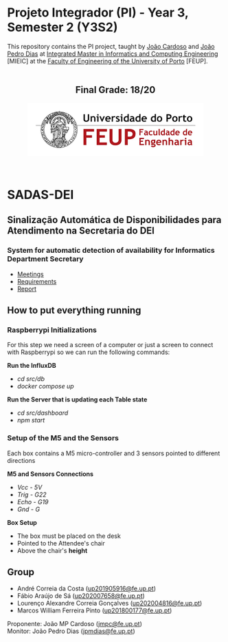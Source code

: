# Projeto Integrador (PI) - Year 3, Semester 2 (Y3S2)

This repository contains the PI project, taught by [João Cardoso](https://sigarra.up.pt/feup/pt/func_geral.formview?p_codigo=449856) and [João Pedro Dias](https://sigarra.up.pt/feup/pt/func_geral.formview?p_codigo=588465) at [Integrated Master in Informatics and Computing Engineering](https://sigarra.up.pt/feup/pt/cur_geral.cur_view?pv_curso_id=742) [MIEIC] at the [Faculty of Engineering of the University of Porto](https://sigarra.up.pt/feup/pt/web_page.Inicial) [FEUP]. <br> <br>

<h2 align = "center" >Final Grade: 18/20</h2>
<p align = "center" >
  <img 
       title = "FEUP logo"
       src = "img//FEUP_Logo.png" 
       alt = "FEUP Logo" 
  />
</p>
<br>

# SADAS-DEI

## Sinalização Automática de Disponibilidades para Atendimento na Secretaria do DEI

### System for automatic detection of availability for Informatics Department Secretary

- [Meetings](/docs/Meetings.md)
- [Requirements](/docs/Requirements.md)
- [Report](/docs/finalreport.pdf)

## How to put everything running
### __Raspberrypi Initializations__
 For this step we need a screen of a computer or just a screen to connect with Raspberrypi so we can run the following commands:

__Run the InfluxDB__
 - <i>cd src/db</i>
 - <i>docker compose up</i>

__Run the Server that is updating each Table state__
- <i>cd src/dashboard</i>
- <i>npm start</i>

### __Setup of the M5 and the Sensors__
Each box contains a M5 micro-controller and 3 sensors pointed to different directions

__M5 and Sensors Connections__
- <i>Vcc - 5V
- Trig - G22
- Echo - G19
- Gnd - G</i>

__Box Setup__
- The box must be placed on the desk
- Pointed to the Attendee's chair
- Above the chair's __height__

## Group

- André Correia da Costa (up201905916@fe.up.pt)
- Fábio Araújo de Sá (up202007658@fe.up.pt)
- Lourenço Alexandre Correia Gonçalves (up202004816@fe.up.pt)
- Marcos William Ferreira Pinto (up201800177@fe.up.pt)

Proponente: João MP Cardoso (jmpc@fe.up.pt) <br>
Monitor: João Pedro Dias (jpmdias@fe.up.pt)